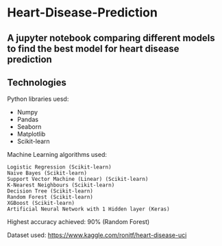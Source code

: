 # Heart-Disease-Prediction

A jupyter notebook comparing different models to find the best model for heart disease prediction
--------------------------------------------------------------------------------------------------
## Technologies

Python libraries uesd:
    
  - Numpy
  - Pandas
  - Seaborn
  - Matplotlib
  - Scikit-learn  
    

Machine Learning algorithms used:

    Logistic Regression (Scikit-learn)
    Naive Bayes (Scikit-learn)
    Support Vector Machine (Linear) (Scikit-learn)
    K-Nearest Neighbours (Scikit-learn)
    Decision Tree (Scikit-learn)
    Random Forest (Scikit-learn)
    XGBoost (Scikit-learn)
    Artificial Neural Network with 1 Hidden layer (Keras)

Highest accuracy achieved: 90% (Random Forest)

Dataset used: https://www.kaggle.com/ronitf/heart-disease-uci
